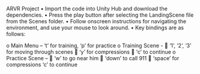 ARVR Project 
•	Import the code into Unity Hub and download the dependencies.
•	Press the play button after selecting the LandingScene file from the Scenes folder.
•	Follow onscreen instructions for navigating the environment, and use your mouse to look around.
•	Key bindings are as follows:

o	Main Menu – ‘t’ for training, ‘p’ for practice
o	Training Scene -
	‘1’, ‘2’, ‘3’ for moving through scenes
	‘y’ for compressions
	‘c’ to continue
o	Practice Scene – 
	‘w’ to go near him
	‘down’ to call 911
	‘space’ for compressions
‘c’ to continue
